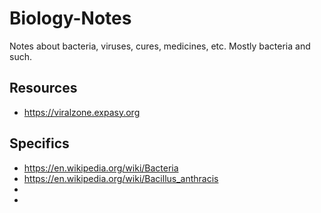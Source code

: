 # Biology-Notes
Notes about bacteria, viruses, cures, medicines, etc. Mostly bacteria and such.

## Resources
- https://viralzone.expasy.org


## Specifics
- https://en.wikipedia.org/wiki/Bacteria
- https://en.wikipedia.org/wiki/Bacillus_anthracis
- 
- 



